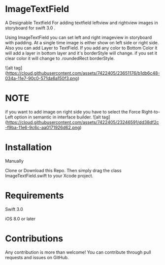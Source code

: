 # ImageTextField

A Designable Textfield For adding textfield leftview and rightview images in storyboard for swift 3.0 .

Using ImageTextField you can set left and right imageview in storyboard with padding. At a single time image is either show on left side or right side. Also you can add Layer to TextField. If you add any color to Bottom Color it will add a layer in 
bottom layer and it's borderStyle will change. if you set it clear color it will change to  .roundedRect borderStyle.

![alt tag] (https://cloud.githubusercontent.com/assets/7422405/23651176/b1db6c48-034a-11e7-90c0-571da6a150f3.png)

# NOTE
if you want to add image on right side you have to select the Force Right-to-Left option in semantic in interface builder.
![alt tag] (https://cloud.githubusercontent.com/assets/7422405/23246591/dd38df2c-f9ba-11e6-9c6c-aa0171926d62.png)

# Installation

Manually

Clone or Download this Repo. Then simply drag the class ImageTextField.swift to your Xcode project.

# Requirements

Swift 3.0

iOS 8.0 or later


# Contributions

Any contribution is more than welcome! You can contribute through pull requests and issues on GitHub.

